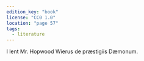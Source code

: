 ```yaml
---
edition_key: "book"
license: "CC0 1.0"
location: "page 57"
tags:
  - literature
---
```

I lent Mr. Hopwood Wierus de præstigiis Dæmonum.
